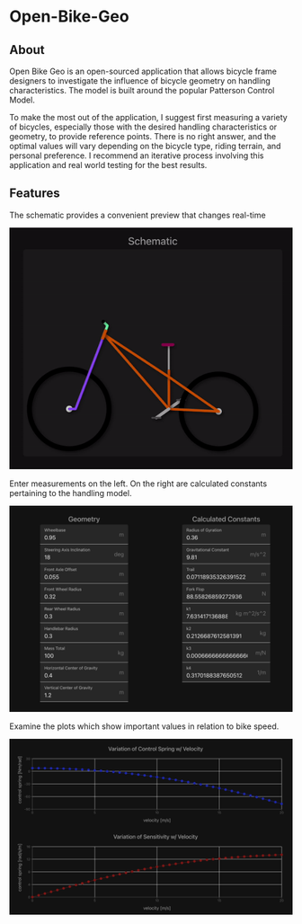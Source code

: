 # Open-Bike-Geo

## About

Open Bike Geo is an open-sourced application that allows bicycle frame designers to investigate the influence of bicycle geometry on handling characteristics. The model is built around the popular Patterson Control Model.

To make the most out of the application, I suggest first measuring a variety of bicycles, especially those with the desired handling characteristics or geometry, to provide reference points. There is no right answer, and the optimal values will vary depending on the bicycle type, riding terrain, and personal preference. I recommend an iterative process involving this application and real world testing for the best results.

## Features

The schematic provides a convenient preview that changes real-time

![Bike Scehmatic GIF](https://github.com/bmiller1881/Open-Bike-Geo/blob/main/src/assets/bikeschematic.gif)

Enter measurements on the left. On the right are calculated constants pertaining to the handling model.

![Calculation Inputs](https://github.com/bmiller1881/Open-Bike-Geo/blob/main/src/assets/variables.png)

Examine the plots which show important values in relation to bike speed.

![Plot Output](https://github.com/bmiller1881/Open-Bike-Geo/blob/main/src/assets/plots.png)
